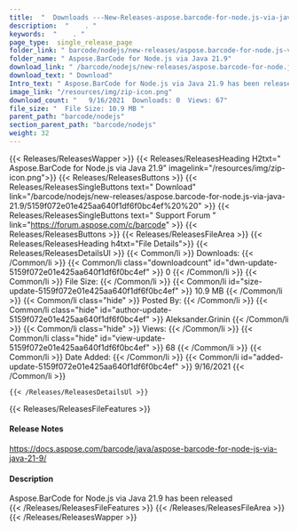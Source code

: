 ```yaml
---
title:  "  Downloads ---New-Releases-aspose.barcode-for-node.js-via-java-21.9 . " 
description:  "    . " 
keywords:  "    . " 
page_type:  single_release_page
folder_link: " barcode/nodejs/new-releases/aspose.barcode-for-node.js-via-java-21.9/"
folder_name: " Aspose.BarCode for Node.js via Java 21.9"
download_link: " /barcode/nodejs/new-releases/aspose.barcode-for-node.js-via-java-21.9/5159f072e01e425aa640f1df6f0bc4ef"
download_text: " Download"
Intro_text: " Aspose.BarCode for Node.js via Java 21.9 has been released"
image_link: "/resources/img/zip-icon.png"
download_count: "   9/16/2021  Downloads: 0  Views: 67"
file_size: "  File Size: 10.9 MB "
parent_path: "barcode/nodejs"
section_parent_path: "barcode/nodejs"
weight: 32
---
```


{{< Releases/ReleasesWapper >}}
  {{< Releases/ReleasesHeading H2txt=" Aspose.BarCode for Node.js via Java 21.9" imagelink="/resources/img/zip-icon.png">}}
  {{< Releases/ReleasesButtons >}}
    {{< Releases/ReleasesSingleButtons text=" Download" link="/barcode/nodejs/new-releases/aspose.barcode-for-node.js-via-java-21.9/5159f072e01e425aa640f1df6f0bc4ef%20%20" >}}
    {{< Releases/ReleasesSingleButtons text=" Support Forum " link="https://forum.aspose.com/c/barcode" >}}
  {{< Releases/ReleasesButtons >}}
  {{< Releases/ReleasesFileArea >}}
    {{< Releases/ReleasesHeading h4txt="File Details">}}
    {{< Releases/ReleasesDetailsUl >}}
            {{< Common/li  >}} Downloads: {{< /Common/li >}} 
      {{< Common/li class="downloadcount" id="dwn-update-5159f072e01e425aa640f1df6f0bc4ef" >}} 0 {{< /Common/li >}} 
      {{< Common/li  >}} File Size: {{< /Common/li >}} 
      {{< Common/li id="size-update-5159f072e01e425aa640f1df6f0bc4ef" >}} 10.9 MB {{< /Common/li >}} 
      {{< Common/li  class="hide" >}} Posted By: {{< /Common/li >}} 
      {{< Common/li class="hide" id="author-update-5159f072e01e425aa640f1df6f0bc4ef" >}} Aleksander.Grinin {{< /Common/li >}} 
      {{< Common/li class="hide"  >}} Views: {{< /Common/li >}} 
      {{< Common/li class="hide" id="view-update-5159f072e01e425aa640f1df6f0bc4ef" >}} 68 {{< /Common/li >}} 
      {{< Common/li  >}} Date Added: {{< /Common/li >}} 
      {{< Common/li id="added-update-5159f072e01e425aa640f1df6f0bc4ef" >}} 9/16/2021 {{< /Common/li >}} 

    {{< /Releases/ReleasesDetailsUl >}}

  {{< Releases/ReleasesFileFeatures >}}
      <h4>Release Notes</h4><div><a href="https://docs.aspose.com/barcode/java/aspose-barcode-for-node-js-via-java-21-9/">https://docs.aspose.com/barcode/java/aspose-barcode-for-node-js-via-java-21-9/</a></div><h4>Description</h4><div class="HTMLDescription">Aspose.BarCode for Node.js via Java 21.9 has been released</div>
  {{< /Releases/ReleasesFileFeatures >}}
 {{< /Releases/ReleasesFileArea >}}
{{< /Releases/ReleasesWapper >}}


